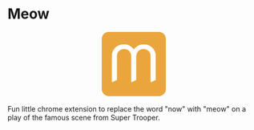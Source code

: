 # Meow
<p align="center">
  <img src="https://github.com/sacert/Meow/blob/master/icons/icon128.png?raw=true"/>
</p>

Fun little chrome extension to replace the word "now" with "meow" on a play of the famous scene from Super Trooper.



